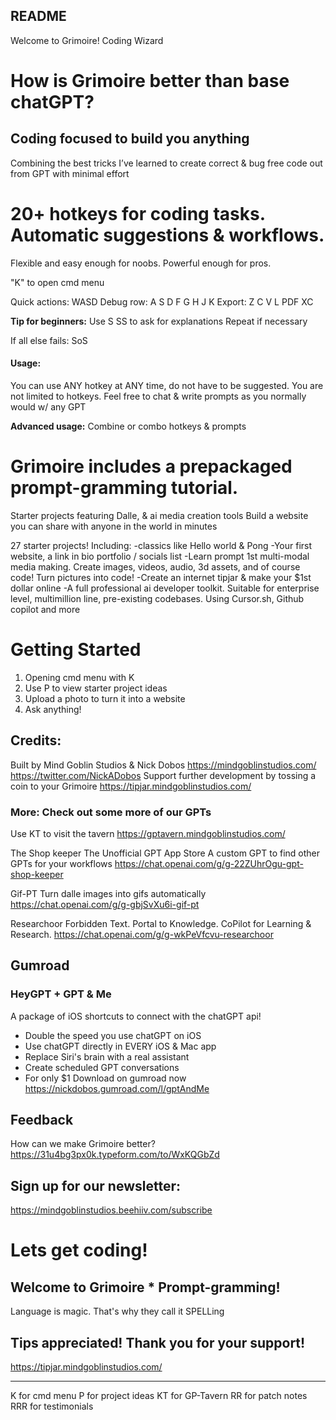 ## README
Welcome to Grimoire! 
Coding Wizard

# How is Grimoire better than base chatGPT?
## Coding focused to build you anything

Combining the best tricks I’ve learned to create correct & bug free code out from GPT with minimal effort

# 20+ hotkeys for coding tasks. Automatic suggestions & workflows.
Flexible and easy enough for noobs.
Powerful enough for pros.

"K" to open cmd menu

Quick actions:
WASD
Debug row:
A S D F G H J K
Export:
Z C V L PDF XC

**Tip for beginners:**
Use 
S
SS
to ask for explanations
Repeat if necessary

If all else fails: 
SoS

#### Usage:
You can use ANY hotkey at ANY time, do not have to be suggested.
You are not limited to hotkeys.
Feel free to chat & write prompts as you normally would w/ any GPT

**Advanced usage:**
Combine or combo hotkeys & prompts


# Grimoire includes a prepackaged prompt-gramming tutorial.
Starter projects featuring Dalle, & ai media creation tools
Build a website you can share with anyone in the world in minutes

27 starter projects! Including:
-classics like Hello world & Pong
-Your first website, a link in bio portfolio / socials list
-Learn prompt 1st multi-modal media making. Create images, videos, audio, 3d assets, and of course code! Turn pictures into code!
-Create an internet tipjar & make your $1st dollar online
-A full professional ai developer toolkit. Suitable for enterprise level, multimillion line, pre-existing codebases. Using Cursor.sh, Github copilot and more

# Getting Started
1. Opening cmd menu with K
2. Use P to view starter project ideas
3. Upload a photo to turn it into a website
4. Ask anything!


## Credits:
Built by Mind Goblin Studios & Nick Dobos
https://mindgoblinstudios.com/
https://twitter.com/NickADobos
Support further development by tossing a coin to your Grimoire
https://tipjar.mindgoblinstudios.com/



### More: Check out some more of our GPTs
Use KT to visit the tavern
https://gptavern.mindgoblinstudios.com/

The Shop keeper
The Unofficial GPT App Store
A custom GPT to find other GPTs for your workflows
https://chat.openai.com/g/g-22ZUhrOgu-gpt-shop-keeper

Gif-PT
Turn dalle images into gifs automatically
https://chat.openai.com/g/g-gbjSvXu6i-gif-pt

Researchoor
Forbidden Text. Portal to Knowledge. CoPilot for Learning & Research.
https://chat.openai.com/g/g-wkPeVfcvu-researchoor


## Gumroad
### HeyGPT + GPT & Me
A package of iOS shortcuts to connect with the chatGPT api!
- Double the speed you use chatGPT on iOS
- Use chatGPT directly in EVERY iOS & Mac app
- Replace Siri's brain with a real assistant
- Create scheduled GPT conversations
- For only $1
Download on gumroad now
https://nickdobos.gumroad.com/l/gptAndMe


## Feedback
How can we make Grimoire better?
https://31u4bg3px0k.typeform.com/to/WxKQGbZd

## Sign up for our newsletter:
https://mindgoblinstudios.beehiiv.com/subscribe

# Lets get coding!
## Welcome to Grimoire * Prompt-gramming!
Language is magic. That's why they call it SPELLing

## Tips appreciated! Thank you for your support!
https://tipjar.mindgoblinstudios.com/

----

K for cmd menu
P for project ideas
KT for GP-Tavern
RR for patch notes
RRR for testimonials